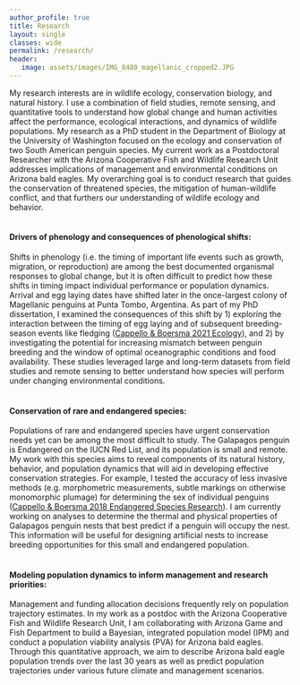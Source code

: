 ```yaml
---
author_profile: true
title: Research
layout: single
classes: wide
permalink: /research/
header:
   image: assets/images/IMG_8480_magellanic_cropped2.JPG
---
```



My research interests are in wildlife ecology, conservation biology, and natural 
history. I use a combination of field studies, remote sensing, and quantitative tools to understand how global change and human activities affect the performance, ecological 
interactions, and dynamics of wildlife populations. My research as a PhD student 
in the Department of Biology at the University of Washington focused on the ecology 
and conservation of two South American penguin species. My current work as a Postdoctoral Researcher with the Arizona Cooperative Fish and Wildlife Research Unit addresses implications of management and environmental conditions on Arizona bald eagles. My overarching goal is to conduct research that guides the conservation of threatened species, the mitigation of human-wildlife conflict, and that furthers our understanding of wildlife ecology and behavior. 
<br>
<br>


#### Drivers of phenology and consequences of phenological shifts:

Shifts in phenology (i.e. the timing of important life events such as growth, 
migration, or reproduction) are among the best documented organismal responses 
to global change, but it is often difficult to predict how these shifts in timing
impact individual performance or population dynamics. Arrival and egg laying dates 
have shifted later in the once-largest colony of Magellanic penguins at Punta Tombo,
Argentina. As  part of my PhD dissertation, I examined the consequences of this 
shift by 1) exploring  the interaction between the timing of egg laying and of 
subsequent breeding-season events like fledging ([Cappello & Boersma 2021 Ecology](https://esajournals.onlinelibrary.wiley.com/doi/abs/10.1002/ecy.3443)), 
and 2) by investigating the potential for increasing mismatch between penguin 
breeding and the window of  optimal oceanographic conditions and food availability. 
These studies leveraged large and long-term datasets from field studies and remote 
sensing to better understand how species will perform under changing environmental 
conditions.
<br>
<br>

#### Conservation of rare and endangered species:

Populations of rare and endangered species have urgent conservation needs yet can be among the most difficult to study. The Galapagos penguin is Endangered
on the IUCN Red List, and its population is small and remote. My work with this species
aims to reveal components of its natural history, behavior, and population dynamics that will aid in developing effective conservation strategies. For example, I tested 
the accuracy of less invasive methods (e.g. morphometric measurements, subtle
markings on otherwise monomorphic plumage) for determining the sex of individual
penguins ([Cappello & Boersma 2018 Endangered Species Research](https://www.int-res.com/abstracts/esr/v35/p169-173/)). I am currently 
working on analyses to determine the thermal and physical properties 
of Galapagos penguin nests that best predict if a penguin will occupy the nest. 
This information will be useful for designing artificial nests to increase breeding 
opportunities for this small and endangered population.
<br>
<br>

#### Modeling population dynamics to inform management and research priorities:

Management and funding allocation decisions frequently rely on population trajectory estimates. In my work as a postdoc with the Arizona Cooperative Fish and Wildlife Research Unit, I am collaborating with Arizona Game and Fish Department to build a Bayesian, integrated population model (IPM) and conduct a population viability analysis (PVA) for Arizona bald eagles. Through this quantitative approach, we aim to describe  Arizona bald eagle population trends over the last 30 years as well as predict population trajectories under various future climate and management scenarios.

